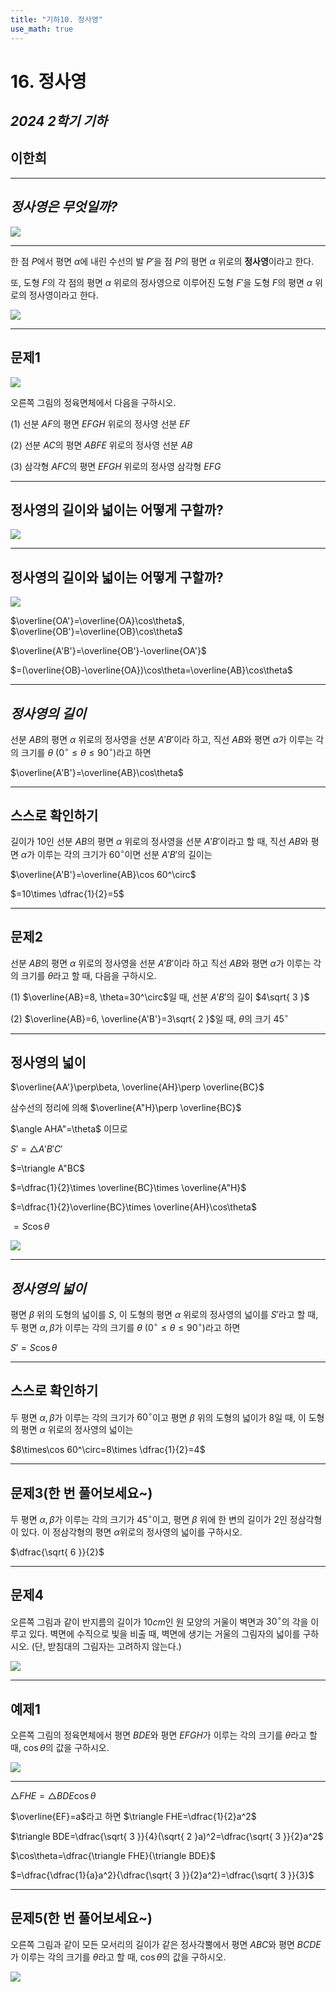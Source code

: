 ```yaml
---
title: "기하10. 정사영"
use_math: true
---
```


# 16. 정사영

## *2024 2학기 기하*

## **이한희**

---

## *정사영은 무엇일까?*

<img src="/assets/Pasted%20image%2020241110204403.png"/>



---

한 점 $P$에서 평면 $\alpha$에 내린 수선의 발 $P'$을 점 $P$의 평면 $\alpha$ 위로의 **정사영**이라고 한다.

또, 도형 $F$의 각 점의 평면 $\alpha$ 위로의 정사영으로 이루어진 도형 $F'$을 도형 $F$의 평면 $\alpha$ 위로의 정사영이라고 한다.

<img src="/assets/Pasted%20image%2020241110204426.png"/>

---

## 문제1


<img src="/assets/Pasted%20image%2020241110204826.png"/>

오른쪽 그림의 정육면체에서 다음을 구하시오.

(1) 선분 $AF$의 평면 $EFGH$ 위로의 정사영 선분 $EF$

(2) 선분 $AC$의 평면 $ABFE$ 위로의 정사영 선분 $AB$

(3) 삼각형 $AFC$의 평면 $EFGH$ 위로의 정사영 
삼각형 $EFG$

---

## **정사영의 길이와 넓이는 어떻게 구할까?**

<img src="/assets/Pasted%20image%2020241110205849.png"/>

---

## **정사영의 길이와 넓이는 어떻게 구할까?**

<img src="/assets/Pasted%20image%2020241110205921.png"/>

$\overline{OA'}=\overline{OA}\cos\theta$, $\overline{OB'}=\overline{OB}\cos\theta$

$\overline{A'B'}=\overline{OB'}-\overline{OA'}$

$=(\overline{OB}-\overline{OA})\cos\theta=\overline{AB}\cos\theta$

---

## *정사영의 길이*

선분 $AB$의 평면 $\alpha$ 위로의 정사영을 선분 $A'B'$이라 하고, 직선 $AB$와 평면 $\alpha$가 이루는 각의 크기를 $\theta\ (0^\circ\le\theta\le 90^\circ)$라고 하면

$\overline{A'B'}=\overline{AB}\cos\theta$

---

## **스스로 확인하기**

길이가 $10$인 선분 $AB$의 평면 $\alpha$ 위로의 정사영을 선분 $A'B'$이라고 할 때, 직선 $AB$와 평면 $\alpha$가 이루는 각의 크기가 $60^\circ$이면 선분 $A'B'$의 길이는

$\overline{A'B'}=\overline{AB}\cos 60^\circ$

$=10\times \dfrac{1}{2}=5$

---

## 문제2

선분 $AB$의 평면 $\alpha$ 위로의 정사영을 선분 $A'B'$이라 하고 직선 $AB$와 평면 $\alpha$가 이루는 각의 크기를 $\theta$라고 할 때, 다음을 구하시오.

(1) $\overline{AB}=8, \theta=30^\circ$일 때, 선분 $A'B'$의 길이 $4\sqrt{ 3 }$

(2) $\overline{AB}=6, \overline{A'B'}=3\sqrt{ 2 }$일 때, $\theta$의 크기 $45^\circ$

---

## 정사영의 넓이

$\overline{AA'}\perp\beta, \overline{AH}\perp \overline{BC}$

삼수선의 정리에 의해 $\overline{A"H}\perp \overline{BC}$

$\angle AHA"=\theta$ 이므로


$S'= \triangle A'B'C'$

$=\triangle A"BC$

$=\dfrac{1}{2}\times \overline{BC}\times \overline{A"H}$

$=\dfrac{1}{2}\overline{BC}\times \overline{AH}\cos\theta$

$=S\cos\theta$


<img src="/assets/Pasted%20image%2020241110221645.png"/>

---

## *정사영의 넓이*

평면 $\beta$ 위의 도형의 넓이를 $S$, 이 도형의 평면 $\alpha$ 위로의 정사영의 넓이를 $S'$라고 할 때, 두 평면 $\alpha, \beta$가 이루는 각의 크기를 $\theta\ (0^\circ\le\theta \le90^\circ)$라고 하면

$S'=S\cos\theta$ 

---

## **스스로 확인하기**

두 평면 $\alpha, \beta$가 이루는 각의 크기가 $60^\circ$이고 평면 $\beta$ 위의 도형의 넓이가 $8$일 때, 이 도형의 평면 $\alpha$ 위로의 정사영의 넓이는 

$8\times\cos 60^\circ=8\times \dfrac{1}{2}=4$

---

## 문제3(한 번 풀어보세요~)

두 평면 $\alpha, \beta$가 이루는 각의 크기가 $45^\circ$이고, 평면 $\beta$ 위에 한 변의 길이가 $2$인 정삼각형이 있다. 이 정삼각형의 평면 $\alpha$위로의 정사영의 넓이를 구하시오.

$\dfrac{\sqrt{ 6 }}{2}$

---

## 문제4

오른쪽 그림과 같이 반지름의 길이가 $10 cm$인 원 모양의 거울이 벽면과 $30^\circ$의 각을 이루고 있다. 벽면에 수직으로 빛을 비출 때, 벽면에 생기는 거울의 그림자의 넓이를 구하시오. (단, 받침대의 그림자는 고려하지 않는다.)

<img src="/assets/Pasted%20image%2020241110222332.png"/>

---

## 예제1

오른쪽 그림의 정육면체에서 평면 $BDE$와 평면 $EFGH$가 이루는 각의 크기를 $\theta$라고 할 때, $\cos\theta$의 값을 구하시오.

<img src="/assets/Pasted%20image%2020241110222653.png"/>

---

$\triangle FHE=\triangle BDE\cos\theta$

$\overline{EF}=a$라고 하면 $\triangle FHE=\dfrac{1}{2}a^2$

$\triangle BDE=\dfrac{\sqrt{ 3 }}{4}(\sqrt{ 2 }a)^2=\dfrac{\sqrt{ 3 }}{2}a^2$

$\cos\theta=\dfrac{\triangle FHE}{\triangle BDE}$

$=\dfrac{\dfrac{1}{a}a^2}{\dfrac{\sqrt{ 3 }}{2}a^2}=\dfrac{\sqrt{ 3 }}{3}$

---

## 문제5(한 번 풀어보세요~)

오른쪽 그림과 같이 모든 모서리의 길이가 같은 정사각뿔에서 평면 $ABC$와 평면 $BCDE$가 이루는 각의 크기를 $\theta$라고 할 때, $\cos\theta$의 값을 구하시오.

<img src="/assets/Pasted%20image%2020241110223732.png"/>